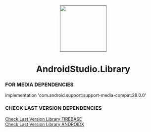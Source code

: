 <p align="center"><a href=""><img height="150" src="https://user-images.githubusercontent.com/37952748/75752927-4426f680-5d5c-11ea-80b0-c455992a9f47.png"></a></p>
<h1 align="center">AndroidStudio.Library</h1>

### FOR MEDIA DEPENDENCIES
implementation 'com.android.support:support-media-compat:28.0.0' <br>

### CHECK LAST VERSION DEPENDENCIES
[Check Last Version Library FIREBASE](https://firebase.google.com/docs/android/setup#available-libraries) <br>
[Check Last Version Library ANDROIDX](https://developer.android.com/topic/libraries/support-library/packages?hl=id)
